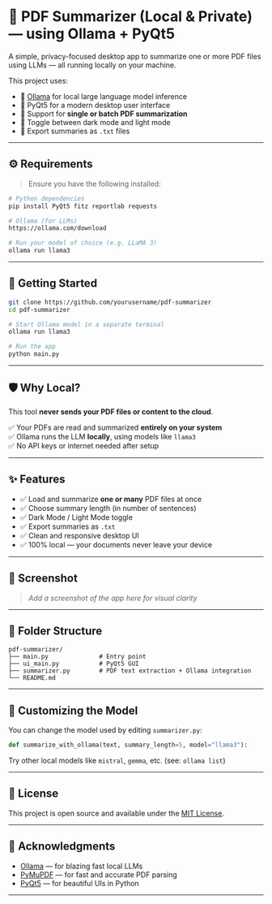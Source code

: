 # 🧠 PDF Summarizer (Local & Private) — using Ollama + PyQt5

A simple, privacy-focused desktop app to summarize one or more PDF files using LLMs — all running locally on your machine.

This project uses:

- 🧠 [Ollama](https://ollama.com) for local large language model inference
- 🐍 PyQt5 for a modern desktop user interface
- 📄 Support for **single or batch PDF summarization**
- 🌙 Toggle between dark mode and light mode
- 📂 Export summaries as `.txt` files

---

## ⚙️ Requirements

> Ensure you have the following installed:

```bash
# Python dependencies
pip install PyQt5 fitz reportlab requests

# Ollama (for LLMs)
https://ollama.com/download

# Run your model of choice (e.g. LLaMA 3)
ollama run llama3
```

---

## 🚀 Getting Started

```bash
git clone https://github.com/yourusername/pdf-summarizer
cd pdf-summarizer

# Start Ollama model in a separate terminal
ollama run llama3

# Run the app
python main.py
```

---

## 🛡️ Why Local?

This tool **never sends your PDF files or content to the cloud**.

✅ Your PDFs are read and summarized **entirely on your system**\
✅ Ollama runs the LLM **locally**, using models like `llama3`\
✅ No API keys or internet needed after setup

---

## ✨ Features

- ✅ Load and summarize **one or many** PDF files at once
- ✅ Choose summary length (in number of sentences)
- ✅ Dark Mode / Light Mode toggle
- ✅ Export summaries as `.txt`
- ✅ Clean and responsive desktop UI
- ✅ 100% local — your documents never leave your device

---

## 👤 Screenshot

> *Add a screenshot of the app here for visual clarity*

---

## 📂 Folder Structure

```
pdf-summarizer/
├── main.py              # Entry point
├── ui_main.py           # PyQt5 GUI
├── summarizer.py        # PDF text extraction + Ollama integration
└── README.md
```

---

## 🧠 Customizing the Model

You can change the model used by editing `summarizer.py`:

```python
def summarize_with_ollama(text, summary_length=5, model="llama3"):
```

Try other local models like `mistral`, `gemma`, etc. (see: `ollama list`)

---

## 📜 License

This project is open source and available under the [MIT License](LICENSE).

---

## 🙌 Acknowledgments

- [Ollama](https://ollama.com) — for blazing fast local LLMs
- [PyMuPDF](https://pymupdf.readthedocs.io/) — for fast and accurate PDF parsing
- [PyQt5](https://doc.qt.io/qtforpython/) — for beautiful UIs in Python

---

